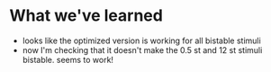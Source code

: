 
# What we've learned

- looks like the optimized version is working for all bistable stimuli
- now I'm checking that it doesn't make the 0.5 st and 12 st stimuli
  bistable. seems to work!


